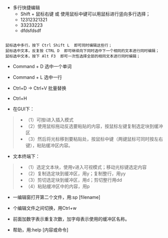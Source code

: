 - 多行快捷编辑
    * Shift + 鼠标右键 或 使用鼠标中键可以用鼠标进行竖向多行选择；
    * 12312321321
    * 33233223
    * dfdsfdsdf
```

鼠标选中多行，按下 Ctrl Shift L  即可同时编辑这些行；
鼠标选中文本，反复按 CTRL D  即可继续向下同时选中下一个相同的文本进行同时编辑；
鼠标选中文本，按下 Alt F3  即可一次性选择全部的相同文本进行同时编辑；

```

- Command + D 选中一个单词
- Command + L 选中一行

- Ctrl+D ->  Ctrl+V 批量替换

- Ctrl+H


- 在GUI下：
>- （1）可按i进入插入模式
>- （2）使用鼠标拖动反选要粘贴的内容，按鼠标左键复制选定块到缓冲区
>- （3）然后将光标移到要粘贴处，按鼠标中键（两键鼠标可同时按左右键），粘贴缓冲区内容。

- 文本终端下：
>- （1）选定文本块，使用v进入可视模式；移动光标键选定内容
>- （2）复制选定块到缓冲区，用y；复制整行，用yy
>- （3）剪切选定块到缓冲区，用d；剪切整行用dd
>- （4）粘贴缓冲区中的内容，用p

- 一编辑窗打开第二个文件，用:sp [filename]
- 个编辑文件之间切换，用Ctrl+w

- 前面加数字表示重复次数，加字母表示使用的缓冲区名称。
- 帮助，用:help [内容或命令]
